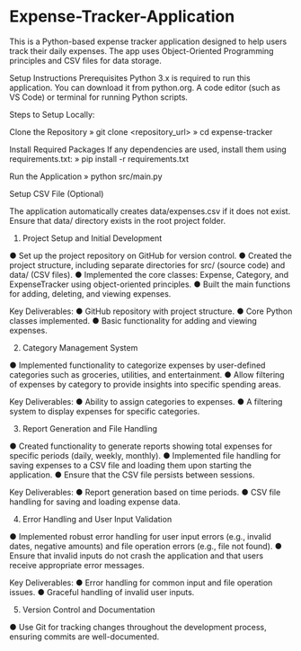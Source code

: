 # Expense-Tracker-Application

This is a Python-based expense tracker application designed to help users track their daily expenses.
The app uses Object-Oriented Programming principles and CSV files for data storage.

Setup Instructions
Prerequisites
Python 3.x is required to run this application. You can download it from python.org.
A code editor (such as VS Code) or terminal for running Python scripts.

Steps to Setup Locally:

Clone the Repository
» git clone <repository_url>
» cd expense-tracker

Install Required Packages If any dependencies are used, install them using requirements.txt:
» pip install -r requirements.txt

Run the Application
» python src/main.py

Setup CSV File (Optional)

The application automatically creates data/expenses.csv if it does not exist.
Ensure that data/ directory exists in the root project folder.

1. Project Setup and Initial Development

● Set up the project repository on GitHub for version control.
● Created the project structure, including separate directories for src/ (source code) and
data/ (CSV files).
● Implemented the core classes: Expense, Category, and ExpenseTracker using
object-oriented principles.
● Built the main functions for adding, deleting, and viewing expenses.

Key Deliverables:
● GitHub repository with project structure.
● Core Python classes implemented.
● Basic functionality for adding and viewing expenses.

2. Category Management System

● Implemented functionality to categorize expenses by user-defined categories such as
groceries, utilities, and entertainment.
● Allow filtering of expenses by category to provide insights into specific spending areas.

Key Deliverables:
● Ability to assign categories to expenses.
● A filtering system to display expenses for specific categories.

3. Report Generation and File Handling

● Created functionality to generate reports showing total expenses for specific periods
(daily, weekly, monthly).
● Implemented file handling for saving expenses to a CSV file and loading them upon
starting the application.
● Ensure that the CSV file persists between sessions.

Key Deliverables:
● Report generation based on time periods.
● CSV file handling for saving and loading expense data.

4. Error Handling and User Input Validation

● Implemented robust error handling for user input errors (e.g., invalid dates, negative
amounts) and file operation errors (e.g., file not found).
● Ensure that invalid inputs do not crash the application and that users receive appropriate
error messages.

Key Deliverables:
● Error handling for common input and file operation issues.
● Graceful handling of invalid user inputs.

5. Version Control and Documentation

● Use Git for tracking changes throughout the development process, ensuring commits are
well-documented.
